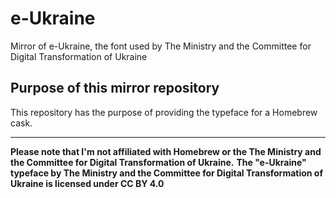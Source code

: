 # e-Ukraine
Mirror of e-Ukraine, the font used by The Ministry and the Committee for Digital Transformation of Ukraine

## Purpose of this mirror repository
This repository has the purpose of providing the typeface for a Homebrew cask.




---

**Please note that I'm not affiliated with Homebrew or the The Ministry and the Committee for Digital Transformation of Ukraine.**
**The "e-Ukraine" typeface by The Ministry and the Committee for Digital Transformation of Ukraine is licensed under CC BY 4.0**
